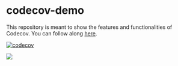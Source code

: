 # codecov-demo
This repository is meant to show the features and functionalities of Codecov. You can follow along [here](https://docs.codecov.com/docs/codecov-tutorial).

[![codecov](https://codecov.io/gh/CodeCov-TestOrg/CodeCov-Test/branch/main/graph/badge.svg?token=bp2dk8ajpD)](https://codecov.io/gh/CodeCov-TestOrg/CodeCov-Test)


<img src="https://codecov.io/gh/CodeCov-TestOrg/CodeCov-Test/branch/main/graphs/sunburst.svg?token=bp2dk8ajpD"/>
